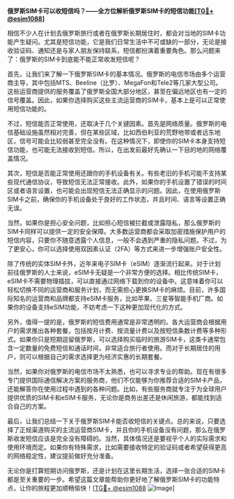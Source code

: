 **俄罗斯SIM卡可以收短信吗？——全方位解析俄罗斯SIM卡的短信功能[[TG💪+ @esim1088](https://t.me/s/esim1088)]**

相信不少人在计划去俄罗斯旅行或者在俄罗斯长期居住时，都会对当地的SIM卡功能产生疑问。尤其是短信功能，它是我们日常生活中不可或缺的一部分，无论是接收验证码、通知还是与家人朋友保持联系，短信都扮演着重要角色。那么问题来了：俄罗斯的SIM卡到底能不能正常收发短信呢？

首先，让我们来了解一下俄罗斯SIM卡的基本情况。俄罗斯的电信市场由多个运营商主导，其中包括MTS、Beeline（比罗）、MegaFon和Tele2等几家大型公司。这些运营商提供的服务覆盖了俄罗斯全国大部分地区，甚至在偏远地区也有一定的信号覆盖。因此，如果你选择购买这些主流运营商的SIM卡，基本上是可以正常使用短信功能的。

不过，短信能否正常使用，还取决于几个关键因素。首先是网络质量。俄罗斯的电信基础设施虽然相对完善，但在某些区域，比如西伯利亚的荒野地带或者远东地区，信号可能会比较弱甚至完全没有。在这种情况下，即使你的SIM卡本身支持短信功能，也可能无法接收到短信。所以，在出发前最好先确认一下目的地的网络覆盖情况。

其次，短信是否能正常使用还跟你的手机设备有关。有些老旧的手机可能不支持某些现代通信协议，导致短信无法正常接收。此外，如果你的手机设置了错误的时间区或者语言设置，也可能会出现短信无法正确显示的问题。因此，在使用俄罗斯SIM卡之前，确保你的手机设备处于良好的工作状态，并且时间、语言等设置正确无误。

当然，如果你是担心安全问题，比如担心短信被拦截或泄露隐私，那么俄罗斯的SIM卡同样可以提供一定的安全保障。大多数运营商都会采取加密措施保护用户的短信内容，只要你不随意透露个人信息，一般不会遇到严重的隐私问题。不过，为了更安心，你可以选择使用双因素认证（2FA）等方式来进一步增强账户安全性。

除了传统的实体SIM卡外，近年来电子SIM卡（eSIM）逐渐流行起来。对于计划前往俄罗斯的人士来说，eSIM卡无疑是一个非常方便的选择。相比传统SIM卡，eSIM卡不需要物理插拔，可以直接通过网络下载到你的设备中。这意味着你可以轻松切换不同的运营商和服务计划，而无需担心更换SIM卡的麻烦。目前，许多国际知名的运营商和品牌都支持eSIM卡服务，比如苹果、三星等智能手机厂商。如果你的设备支持eSIM功能，不妨考虑一下这种更加现代化的方式。

另外，值得一提的是，俄罗斯的短信费用通常是非常透明的。各大运营商会根据用户的需求推出各种套餐，包括按月计费、按流量计费以及按短信条数计费等多种形式。如果你只是短期逗留俄罗斯，可以选择购买临时的旅游SIM卡，这类卡通常包含一定数量的免费短信和通话时间，非常适合旅行者使用。而对于长期居住的用户，则可以根据自己的需求选择更为经济实惠的长期套餐。

当然，如果你对俄罗斯的电信市场不太熟悉，也可以寻求专业的帮助。现在有很多专门提供国际通信解决方案的服务商，他们不仅能够为你推荐合适的SIM卡产品，还能解答你在使用过程中遇到的各种问题。比如，有些服务商就专注于为全球用户提供优质的SIM卡和eSIM卡服务，无论你是商务出差还是休闲旅游，都能找到适合自己的方案。

最后，让我们总结一下关于俄罗斯SIM卡能否收短信的关键点。总的来说，只要选择了正规渠道购买的主流运营商SIM卡，并且你的手机设备没有问题，那么在俄罗斯收发短信应该是完全没有障碍的。当然，具体情况还是要视乎个人的实际需求和使用环境而定。如果你有特殊需求，比如需要接收特定的验证码或者希望获得更高的网络稳定性，建议提前做好充分准备。

无论你是打算短期访问俄罗斯，还是计划在这里长期生活，选择一张合适的SIM卡都是至关重要的一步。希望这篇文章能帮助你更好地了解俄罗斯SIM卡的功能特点，让你的旅程更加顺畅愉快！[[TG💪+ @esim1088](https://t.me/s/esim1088) ![Image](https://i.postimg.cc/4NQfJmqS/Snipaste-2025-05-13-00-14-12.png)]